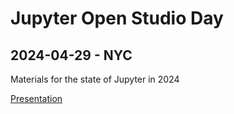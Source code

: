 # Jupyter Open Studio Day

## 2024-04-29 - NYC

Materials for the state of Jupyter in 2024

[Presentation](./notebooks/demo.ipynb)
